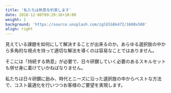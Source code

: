 ```yaml
---
title: '私たちは熱意を約束します'
date: 2018-12-06T09:29:16+10:00
weight: 1
background: 'https://source.unsplash.com/zglUlG8k47I/1600x500'
align: right
---
```


見えている課題を如何にして解決することが出来るのか。あらゆる選択肢の中から多角的な視点を持って適切な解法を導くのは容易なことではありません。

そこには「持続する熱意」が必要で、日々研鑚していく必要のあるスキルセットも併せ身に着けていかねばなりません。

私たちは日々研鑚に励み、時代とニーズに沿った選択肢の中からベストな方法で、コスト最適化を行いつつお客様のご要望を実現します。